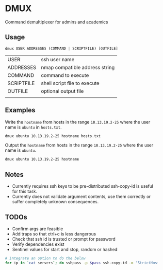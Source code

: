 # DMUX
Command demultiplexer for admins and academics

## Usage

`dmux USER ADDRESSES (COMMAND | SCRIPTFILE) [OUTFILE]`

|            |                                |
| -          | -                              |
| USER       | ssh user name                  |
| ADDRESSES  | nmap compatible address string |
| COMMAND    | command to execute             |
| SCRIPTFILE | shell script file to execute   |
| OUTFILE    | optional output file           |
|            |                                |

## Examples
 
Write the `hostname` from hosts in the range `10.13.19.2-25` where the user name is `ubuntu` in `hosts.txt`.

```bash
dmux ubuntu 10.13.19.2-25 hostname hosts.txt
```

Output the `hostname` from hosts in the range `10.13.19.2-25` where the user name is `ubuntu`.

```bash
dmux ubuntu 10.13.19.2-25 hostname
```

## Notes

- Currently requires ssh keys to be pre-distributed ssh-copy-id is useful for this task.
- Currently does not validate argument contents, use them correctly or suffer completely unknown consequences.

## TODOs

- Confirm args are feasible
- Add traps so that ctrl+c is less dangerous
- Check that ssh id is trusted or prompt for password
- Verify dependencies exist
- Sentinel values for start and stop, random or hashed

```bash
# integrate an option to do the below
for ip in `cat servers`; do sshpass -p $pass ssh-copy-id -o "StrictHostKeyChecking=no" -o "ConnectTimeout=2" $user@$ip; done
```